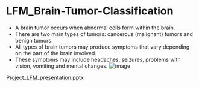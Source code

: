 # LFM_Brain-Tumor-Classification

* A brain tumor occurs when abnormal cells form within the brain.
* There are two main types of tumors: cancerous (malignant) tumors and benign tumors.
* All types of brain tumors may produce symptoms that vary depending on the part of the brain involved.
* These symptoms may include headaches, seizures, problems with vision, vomiting and mental changes.
![image](https://user-images.githubusercontent.com/52135942/212909738-2ab40acc-7ce0-4636-992e-94b1fa81d591.png)






[Project_LFM_presentation.pptx](https://github.com/YaqoobD/LFM_Brain-Tumor-Classification/files/10435358/Project_LFM_presentation.pptx)
